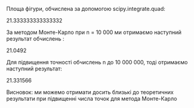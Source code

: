 Площа фігури, обчислена за допомогою scipy.integrate.quad:

21.333333333333332

За методом Монте-Карло при n = 10 000 ми отримаємо наступний результат обчислень :

21.0492

Для підвищення точності обчислень n до 10 000 000, тоді отримаємо наступний результат:

21.331566

Висновок: ми можемо отримати досить близькі до теоретичних результати при підвищенні числа точок для метода Монте-Карло